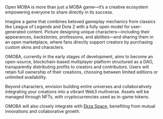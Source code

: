 Open MOBA is more than just a MOBA game—it’s a creative ecosystem empowering everyone to share directly in its success.

Imagine a game that combines beloved gameplay mechanics from classics like League of Legends and Dota 2 with a fully open model for user-generated content. Picture designing unique characters—including their appearances, backstories, professions, and abilities—and sharing them in an open marketplace, where fans directly support creators by purchasing custom skins and characters.

OMOBA, currently in the early stages of development, aims to become an open-source, blockchain-based multiplayer platform structured as a DAO, transparently distributing profits to creators and contributors. Users will retain full ownership of their creations, choosing between limited editions or unlimited availability.

Beyond characters, envision building entire universes and collaboratively integrating your creations into a vibrant Web3 multiverse. Assets will be managed through NFTs, with cryptocurrencies used as in-game tokens.

OMOBA will also closely integrate with [Ekza Space](https://github.com/ekza-space/), benefiting from mutual innovations and collaborative growth.
